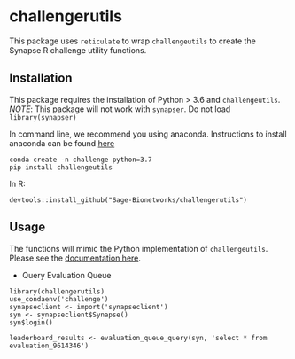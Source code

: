 # challengerutils

This package uses `reticulate` to wrap `challengeutils` to create the Synapse R challenge utility functions.


## Installation

This package requires the installation of Python > 3.6 and `challengeutils`. *NOTE*: This package will not work with `synapser`.  Do not load `library(synapser)`


In command line, we recommend you using anaconda.  Instructions to install anaconda can be found [here](https://docs.anaconda.com/anaconda/install/)

```
conda create -n challenge python=3.7
pip install challengeutils
```

In R:

```
devtools::install_github("Sage-Bionetworks/challengerutils")
```


## Usage

The functions will mimic the Python implementation of `challengeutils`.  Please see the [documentation here](https://sage-bionetworks.github.io/challengeutils/).

* Query Evaluation Queue
```
library(challengerutils)
use_condaenv('challenge')
synapseclient <- import('synapseclient')
syn <- synapseclient$Synapse()
syn$login()

leaderboard_results <- evaluation_queue_query(syn, 'select * from evaluation_9614346')
```
